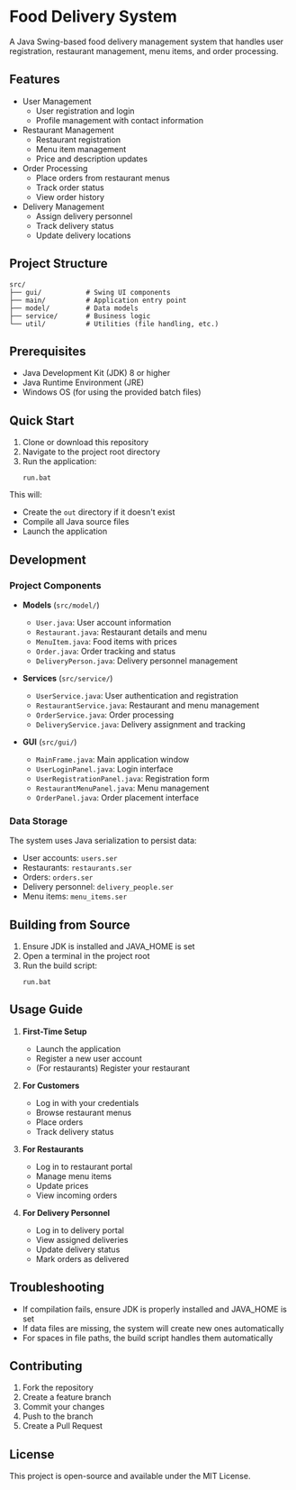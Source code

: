 # Food Delivery System

A Java Swing-based food delivery management system that handles user registration, restaurant management, menu items, and order processing.

## Features

- User Management
  - User registration and login
  - Profile management with contact information
- Restaurant Management
  - Restaurant registration
  - Menu item management
  - Price and description updates
- Order Processing
  - Place orders from restaurant menus
  - Track order status
  - View order history
- Delivery Management
  - Assign delivery personnel
  - Track delivery status
  - Update delivery locations

## Project Structure

```
src/
├── gui/           # Swing UI components
├── main/          # Application entry point
├── model/         # Data models
├── service/       # Business logic
└── util/          # Utilities (file handling, etc.)
```

## Prerequisites

- Java Development Kit (JDK) 8 or higher
- Java Runtime Environment (JRE)
- Windows OS (for using the provided batch files)

## Quick Start

1. Clone or download this repository
2. Navigate to the project root directory
3. Run the application:
   ```batch
   run.bat
   ```

This will:
- Create the `out` directory if it doesn't exist
- Compile all Java source files
- Launch the application

## Development

### Project Components

- **Models** (`src/model/`)
  - `User.java`: User account information
  - `Restaurant.java`: Restaurant details and menu
  - `MenuItem.java`: Food items with prices
  - `Order.java`: Order tracking and status
  - `DeliveryPerson.java`: Delivery personnel management

- **Services** (`src/service/`)
  - `UserService.java`: User authentication and registration
  - `RestaurantService.java`: Restaurant and menu management
  - `OrderService.java`: Order processing
  - `DeliveryService.java`: Delivery assignment and tracking

- **GUI** (`src/gui/`)
  - `MainFrame.java`: Main application window
  - `UserLoginPanel.java`: Login interface
  - `UserRegistrationPanel.java`: Registration form
  - `RestaurantMenuPanel.java`: Menu management
  - `OrderPanel.java`: Order placement interface

### Data Storage

The system uses Java serialization to persist data:
- User accounts: `users.ser`
- Restaurants: `restaurants.ser`
- Orders: `orders.ser`
- Delivery personnel: `delivery_people.ser`
- Menu items: `menu_items.ser`

## Building from Source

1. Ensure JDK is installed and JAVA_HOME is set
2. Open a terminal in the project root
3. Run the build script:
   ```batch
   run.bat
   ```

## Usage Guide

1. **First-Time Setup**
   - Launch the application
   - Register a new user account
   - (For restaurants) Register your restaurant

2. **For Customers**
   - Log in with your credentials
   - Browse restaurant menus
   - Place orders
   - Track delivery status

3. **For Restaurants**
   - Log in to restaurant portal
   - Manage menu items
   - Update prices
   - View incoming orders

4. **For Delivery Personnel**
   - Log in to delivery portal
   - View assigned deliveries
   - Update delivery status
   - Mark orders as delivered

## Troubleshooting

- If compilation fails, ensure JDK is properly installed and JAVA_HOME is set
- If data files are missing, the system will create new ones automatically
- For spaces in file paths, the build script handles them automatically

## Contributing

1. Fork the repository
2. Create a feature branch
3. Commit your changes
4. Push to the branch
5. Create a Pull Request

## License

This project is open-source and available under the MIT License.
